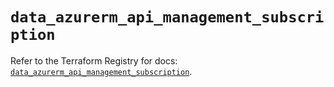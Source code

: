 # `data_azurerm_api_management_subscription`

Refer to the Terraform Registry for docs: [`data_azurerm_api_management_subscription`](https://registry.terraform.io/providers/hashicorp/azurerm/4.33.0/docs/data-sources/api_management_subscription).
